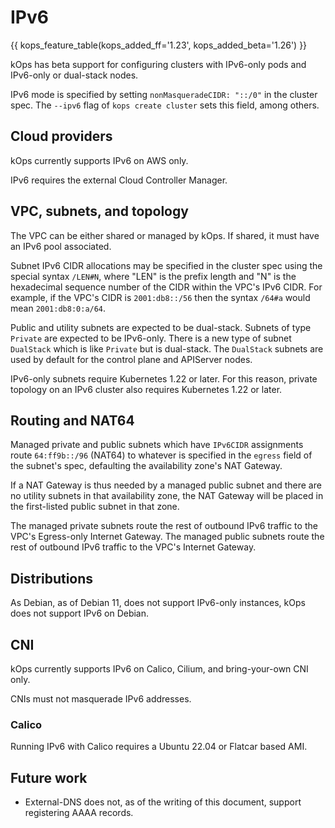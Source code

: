 # IPv6

{{ kops_feature_table(kops_added_ff='1.23', kops_added_beta='1.26') }}

kOps has beta support for configuring clusters with IPv6-only pods and IPv6-only or dual-stack nodes.

IPv6 mode is specified by setting `nonMasqueradeCIDR: "::/0"` in the cluster spec.
The `--ipv6` flag of `kops create cluster` sets this field, among others.

## Cloud providers

kOps currently supports IPv6 on AWS only.

IPv6 requires the external Cloud Controller Manager.

## VPC, subnets, and topology

The VPC can be either shared or managed by kOps. If shared, it must have an IPv6 pool associated.

Subnet IPv6 CIDR allocations may be specified in the cluster spec using the special syntax `/LEN#N`,
where "LEN" is the prefix length and "N" is the hexadecimal sequence number of the CIDR within the VPC's IPv6 CIDR.
For example, if the VPC's CIDR is `2001:db8::/56` then the syntax `/64#a` would mean `2001:db8:0:a/64`.

Public and utility subnets are expected to be dual-stack. Subnets of type `Private` are expected to be IPv6-only.
There is a new type of subnet `DualStack` which is like `Private` but is dual-stack.
The `DualStack` subnets are used by default for the control plane and APIServer nodes.

IPv6-only subnets require Kubernetes 1.22 or later. For this reason, private topology on an IPv6 cluster also
requires Kubernetes 1.22 or later.

## Routing and NAT64

Managed private and public subnets which have `IPv6CIDR` assignments route `64:ff9b::/96` (NAT64) to whatever is specified in the
`egress` field of the subnet's spec, defaulting the availability zone's NAT Gateway.

If a NAT Gateway is thus needed by a managed public subnet and there are no utility subnets in that availability zone,
the NAT Gateway will be placed in the first-listed public subnet in that zone.

The managed private subnets route the rest of outbound IPv6 traffic to the VPC's Egress-only Internet Gateway.
The managed public subnets route the rest of outbound IPv6 traffic to the VPC's Internet Gateway.

## Distributions

As Debian, as of Debian 11, does not support IPv6-only instances, kOps does not support IPv6 on Debian.

## CNI

kOps currently supports IPv6 on Calico, Cilium, and bring-your-own CNI only.

CNIs must not masquerade IPv6 addresses.

### Calico

Running IPv6 with Calico requires a Ubuntu 22.04 or Flatcar based AMI.

## Future work

* External-DNS does not, as of the writing of this document, support registering AAAA records.
